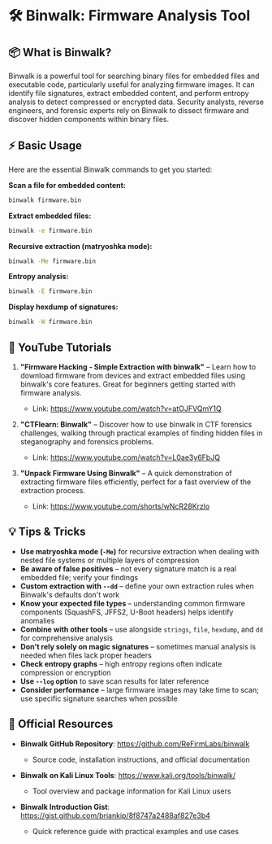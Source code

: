 # 🛠️ Binwalk: Firmware Analysis Tool

## 📦 What is Binwalk?

Binwalk is a powerful tool for searching binary files for embedded files and executable code, particularly useful for analyzing firmware images. It can identify file signatures, extract embedded content, and perform entropy analysis to detect compressed or encrypted data. Security analysts, reverse engineers, and forensic experts rely on Binwalk to dissect firmware and discover hidden components within binary files.

## ⚡ Basic Usage

Here are the essential Binwalk commands to get you started:

**Scan a file for embedded content:**
```bash
binwalk firmware.bin
```

**Extract embedded files:**
```bash
binwalk -e firmware.bin
```

**Recursive extraction (matryoshka mode):**
```bash
binwalk -Me firmware.bin
```

**Entropy analysis:**
```bash
binwalk -E firmware.bin
```

**Display hexdump of signatures:**
```bash
binwalk -W firmware.bin
```

## 🎥 YouTube Tutorials

1. **"Firmware Hacking - Simple Extraction with binwalk"** – Learn how to download firmware from devices and extract embedded files using binwalk's core features. Great for beginners getting started with firmware analysis.
   - Link: https://www.youtube.com/watch?v=atOJFVQmY1Q

2. **"CTFlearn: Binwalk"** – Discover how to use binwalk in CTF forensics challenges, walking through practical examples of finding hidden files in steganography and forensics problems.
   - Link: https://www.youtube.com/watch?v=L0ae3y6FbJQ

3. **"Unpack Firmware Using Binwalk"** – A quick demonstration of extracting firmware files efficiently, perfect for a fast overview of the extraction process.
   - Link: https://www.youtube.com/shorts/wNcR28Krzlo

## 💡 Tips & Tricks

- **Use matryoshka mode (`-Me`)** for recursive extraction when dealing with nested file systems or multiple layers of compression
- **Be aware of false positives** – not every signature match is a real embedded file; verify your findings
- **Custom extraction with `--dd`** – define your own extraction rules when Binwalk's defaults don't work
- **Know your expected file types** – understanding common firmware components (SquashFS, JFFS2, U-Boot headers) helps identify anomalies
- **Combine with other tools** – use alongside `strings`, `file`, `hexdump`, and `dd` for comprehensive analysis
- **Don't rely solely on magic signatures** – sometimes manual analysis is needed when files lack proper headers
- **Check entropy graphs** – high entropy regions often indicate compression or encryption
- **Use `--log` option** to save scan results for later reference
- **Consider performance** – large firmware images may take time to scan; use specific signature searches when possible

## 🔗 Official Resources

- **Binwalk GitHub Repository**: https://github.com/ReFirmLabs/binwalk
  - Source code, installation instructions, and official documentation

- **Binwalk on Kali Linux Tools**: https://www.kali.org/tools/binwalk/
  - Tool overview and package information for Kali Linux users

- **Binwalk Introduction Gist**: https://gist.github.com/briankip/8f8747a2488af827e3b4
  - Quick reference guide with practical examples and use cases
